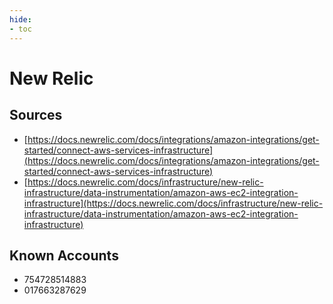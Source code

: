 ```yaml
---
hide:
- toc
---
```


# New Relic

## Sources

*   [https://docs.newrelic.com/docs/integrations/amazon-integrations/get-started/connect-aws-services-infrastructure](https://docs.newrelic.com/docs/integrations/amazon-integrations/get-started/connect-aws-services-infrastructure)
*   [https://docs.newrelic.com/docs/infrastructure/new-relic-infrastructure/data-instrumentation/amazon-aws-ec2-integration-infrastructure](https://docs.newrelic.com/docs/infrastructure/new-relic-infrastructure/data-instrumentation/amazon-aws-ec2-integration-infrastructure)

## Known Accounts

*   754728514883
*   017663287629